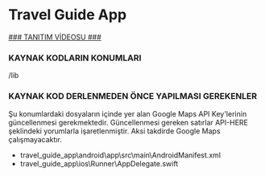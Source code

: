 # Travel Guide App

[### TANITIM VİDEOSU ###
](https://youtu.be/b_r8QmUV5dw)
### KAYNAK KODLARIN KONUMLARI ###
/lib

### KAYNAK KOD DERLENMEDEN ÖNCE YAPILMASI GEREKENLER ### 
Şu konumlardaki dosyaların içinde yer alan Google Maps API Key'lerinin güncellenmesi gerekmektedir. Güncellenmesi gereken satırlar API-HERE şeklindeki yorumlarla işaretlenmiştir. Aksi takdirde Google Maps çalışmayacaktır.

* travel_guide_app\android\app\src\main\AndroidManifest.xml
* travel_guide_app\ios\Runner\AppDelegate.swift
